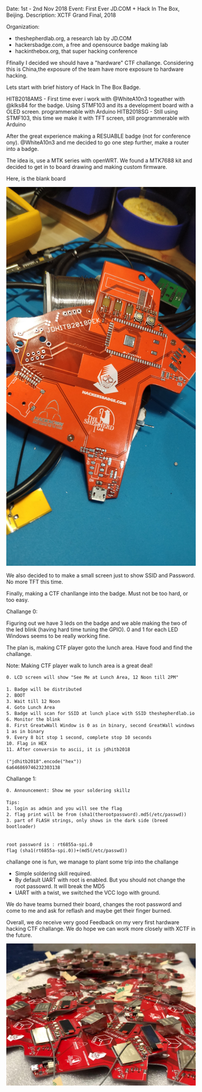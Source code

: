 Date: 1st - 2nd Nov 2018
Event: First Ever JD.COM + Hack In The Box, Beijing.
Description: XCTF Grand Final, 2018

Organization:
- theshepherdlab.org, a research lab by JD.COM
- hackersbadge.com, a free and opensource badge making lab
- hackinthebox.org, that super hacking conference

Ffinally I decided we should have a "hardware" CTF challange. Considering this is China,the exposure of the team have more exposure to hardware hacking.

Lets start with brief history of Hack In The Box Badge.

HITB2018AMS - First time ever i work with @WhiteA10n3 togeather with @klks84 for the badge. Using STMF103 and its a development board with a OLED screen. programmerable with Arduino
HITB2018SG - Still using STMF103, this time we make it with TFT screen, still programmerable with Arduino

After the great experience making a RESUABLE badge (not for conference ony). @WhiteA10n3 and me decided to go one step further, make a router into a badge.

The idea is, use a MTK series with openWRT. We found a MTK7688 kit and decided to get in to board drawing and making custom firmware.

Here, is the blank board

![alt text](https://raw.githubusercontent.com/xwings/ctf.jdhitb2018pek/master/pic/blankboard.jpg)

We also decided to to make a small screen just to show SSID and Password. No more TFT this time.

Finally, making a CTF chanllange into the badge. Must not be too hard, or too easy. 

Challange 0:

Figuring out we have 3 leds on the badge and we able making the two of the led blink (having hard time tuning the GPIO). 0 and 1 for each LED Windows seems to be really working fine.

The plan is, making CTF player goto the lunch area. Have food and find the challange. 

Note: Making CTF player walk to lunch area is a great deal!

```
0. LCD screen will show "See Me at Lunch Area, 12 Noon till 2PM"

1. Badge will be distributed
2. BOOT
3. Wait till 12 Noon
4. Goto Lunch Area
5. Badge will scan for SSID at lunch place with SSID theshepherdlab.io
6. Monitor the blink
8. First GreatwWall Window is 0 as in binary, second GreatWall windows 1 as in binary
9. Every 8 bit stop 1 second, complete stop 10 seconds 
10. Flag in HEX
11. After conversin to ascii, it is jdhitb2018

("jdhitb2018".encode("hex"))
6a646869746232303138
```

Challange 1:

```
0. Announcement: Show me your soldering skillz

Tips:
1. login as admin and you will see the flag
2. flag print will be from (sha1(therootpassword).md5(/etc/passwd))
3. part of FLASH strings, only shows in the dark side (breed bootloader)


root password is : rt6855a-spi.0
flag (sha1(rt6855a-spi.0))+(md5(/etc/passwd))
```

challange one is fun, we manage to plant some trip into the challange
- Simple soldering skill required.
- By default UART with root is enabled. But you should not change the root passowrd. It will break the MD5
- UART with a twist, we switched the VCC logo with ground.

We do have teams burned their board, changes the root password and come to me and ask for reflash and maybe get their finger burned.

Overall, we do receive very good Feedback on my very first hardware hacking CTF challange. We do hope we can work more closely with XCTF in the future.


![alt text](https://raw.githubusercontent.com/xwings/ctf.jdhitb2018pek/master/pic/allbadge.jpg)
